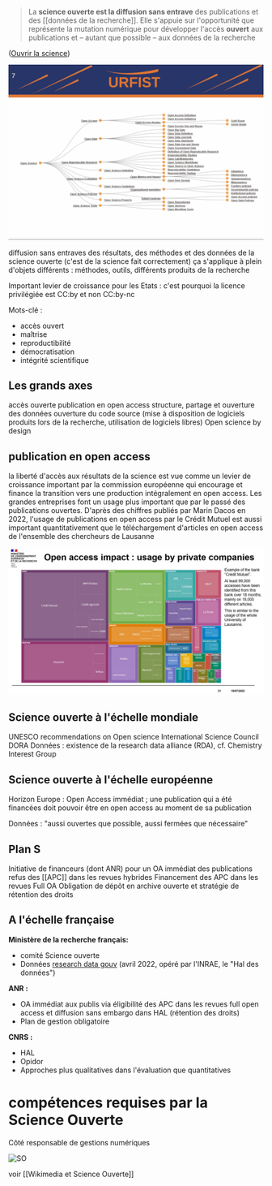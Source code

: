>La **science ouverte est la diffusion sans entrave** des publications et des [[données de la recherche]]. Elle s'appuie sur l'opportunité que représente la mutation numérique pour développer l'accès **ouvert** aux publications et – autant que possible – aux données de la recherche

([Ouvrir la science](https://www.ouvrirlascience.fr/plan-national-pour-la-science-ouverte/))

![](images/science_ouverte_diagramme.PNG)

diffusion sans entraves des résultats, des méthodes et des données de la science ouverte (c'est de la science fait correctement)
ça s'applique à plein d'objets différents : méthodes, outils, différents produits de la recherche

Important levier de croissance pour les Etats : c'est pourquoi la licence privilégiée est CC:by et non CC:by-nc

Mots-clé :

- accès ouvert
- maîtrise
- reproductibilité
- démocratisation
- intégrité scientifique

## Les grands axes

accès ouverte
publication en open access
structure, partage et ouverture des données
ouverture du code source (mise à disposition de logiciels produits lors de la recherche, utilisation de logiciels libres)
Open science by design


## publication en open access

la liberté d'accès aux résultats de la science est vue comme un levier de croissance important par la commission européenne qui encourage et finance la transition vers une production intégralement en open access. 
Les grandes entreprises font un usage plus important que par le passé des publications ouvertes. D'après des chiffres publiés par Marin Dacos en 2022, l'usage de publications en open access par le Crédit Mutuel est aussi important quantitativement que le téléchargement d'articles en open access de l'ensemble des chercheurs de Lausanne

![](images/open_access_impact.jpg)

## Science ouverte à l'échelle mondiale

UNESCO recommendations on Open science
International Science Council
DORA
Données : existence de la research data alliance (RDA), cf. Chemistry Interest Group

## Science ouverte à l'échelle européenne

Horizon Europe : Open Access immédiat ; une publication qui a été financées doit pouvoir être en open access au moment de sa publication

Données : "aussi ouvertes que possible, aussi fermées que nécessaire"

## Plan S
Initiative de financeurs (dont ANR) pour un OA immédiat des publications
refus des [[APC]] dans les revues hybrides
Financement des APC dans les revues Full OA
Obligation de dépôt en archive ouverte et stratégie de rétention des droits

## A l'échelle française

**Ministère de la recherche français:**
- comité Science ouverte
- Données [research data gouv](https://www.ouvrirlascience.fr) (avril 2022, opéré par l'INRAE, le "Hal des données")

**ANR :**
- OA immédiat aux publis via éligibilité des APC dans les revues full open access et diffusion sans embargo dans HAL (rétention des droits)
- Plan de gestion obligatoire

**CNRS :**
- HAL
- Opidor
- Approches plus qualitatives dans l'évaluation que quantitatives

# compétences requises par la Science Ouverte

Côté responsable de gestions numériques

![SO](competences_SO.jpg)

voir [[Wikimedia et Science Ouverte]]